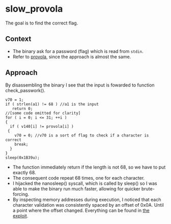 # slow_provola
The goal is to find the correct flag.

## Context
- The binary ask for a password (flag) which is read from `stdin`.
- Refer to [provola](../provola), since the approach is almost the same.

## Approach
By disassembling the binary I see that the input is fowarded to function check_passwork(). 
```{c}
v70 = 1;
if ( strlen(a1) != 68 ) //a1 is the input
   return 0;
//[some code omitted for clarity]
for ( i = 0; i <= 31; ++i )
{
  if ( v140[i] != provola[i] )
 {
    v70 = 0; //v70 is a sort of flag to check if a character is correct
    break;
  }
}
sleep(0x1B39u);
```
- The function immediately return if the length is not 68, so we have to put exactly 68.
- The consequent code repeat 68 times, one for each character.
- I hijacked the nanosleep() syscall, which is called by sleep() so I was able to make the binary run much faster, allowing for quicker brute-forcing.
- By inspecting memory addresses during execution, I noticed that each character validation was consistently spaced by an offset of 0x0A. Until a point where the offset changed. Everything can be found in [the exploit](./exploit.py).
